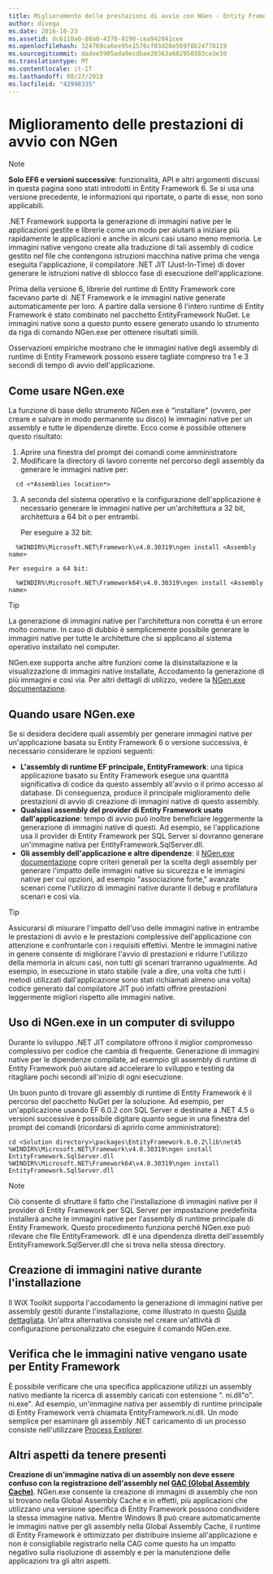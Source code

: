 ```yaml
---
title: Miglioramento delle prestazioni di avvio con NGen - Entity Framework 6
author: divega
ms.date: 2016-10-23
ms.assetid: dc6110a0-80a0-4370-8190-cea942841cee
ms.openlocfilehash: 324769ca6ee95e1576cf03d20e569f8b24778119
ms.sourcegitcommit: dadee5905ada9ecdbae28363a682950383ce3e10
ms.translationtype: MT
ms.contentlocale: it-IT
ms.lasthandoff: 08/27/2018
ms.locfileid: "42998335"
---
```

# <a name="improving-startup-performance-with-ngen"></a>Miglioramento delle prestazioni di avvio con NGen
> [!NOTE]
> **Solo EF6 e versioni successive**: funzionalità, API e altri argomenti discussi in questa pagina sono stati introdotti in Entity Framework 6. Se si usa una versione precedente, le informazioni qui riportate, o parte di esse, non sono applicabili.  

.NET Framework supporta la generazione di immagini native per le applicazioni gestite e librerie come un modo per aiutarti a iniziare più rapidamente le applicazioni e anche in alcuni casi usano meno memoria. Le immagini native vengono create alla traduzione di tali assembly di codice gestito nel file che contengono istruzioni macchina native prima che venga eseguita l'applicazione, il compilatore .NET JIT (Just-In-Time) di dover generare le istruzioni native di sblocco fase di esecuzione dell'applicazione.  

Prima della versione 6, librerie del runtime di Entity Framework core facevano parte di .NET Framework e le immagini native generate automaticamente per loro. A partire dalla versione 6 l'intero runtime di Entity Framework è stato combinato nel pacchetto EntityFramework NuGet. Le immagini native sono a questo punto essere generato usando lo strumento da riga di comando NGen.exe per ottenere risultati simili.  

Osservazioni empiriche mostrano che le immagini native degli assembly di runtime di Entity Framework possono essere tagliate compreso tra 1 e 3 secondi di tempo di avvio dell'applicazione.  

## <a name="how-to-use-ngenexe"></a>Come usare NGen.exe  

La funzione di base dello strumento NGen.exe è "installare" (ovvero, per creare e salvare in modo permanente su disco) le immagini native per un assembly e tutte le dipendenze dirette. Ecco come è possibile ottenere questo risultato:  

1. Aprire una finestra del prompt dei comandi come amministratore  
2. Modificare la directory di lavoro corrente nel percorso degli assembly da generare le immagini native per:  

  ``` console
    cd <*Assemblies location*>  
  ```
3. A seconda del sistema operativo e la configurazione dell'applicazione è necessario generare le immagini native per un'architettura a 32 bit, architettura a 64 bit o per entrambi.  

    Per eseguire a 32 bit:  
  ``` console
    %WINDIR%\Microsoft.NET\Framework\v4.0.30319\ngen install <Assembly name>  
  ```
    Per eseguire a 64 bit:
  ``` console
    %WINDIR%\Microsoft.NET\Framework64\v4.0.30319\ngen install <Assembly name>  
  ```

> [!TIP]
> La generazione di immagini native per l'architettura non corretta è un errore molto comune. In caso di dubbio è semplicemente possibile generare le immagini native per tutte le architetture che si applicano al sistema operativo installato nel computer.  

NGen.exe supporta anche altre funzioni come la disinstallazione e la visualizzazione di immagini native installate, Accodamento la generazione di più immagini e così via. Per altri dettagli di utilizzo, vedere la [NGen.exe documentazione](https://msdn.microsoft.com/library/6t9t5wcf.aspx).  

## <a name="when-to-use-ngenexe"></a>Quando usare NGen.exe  

Se si desidera decidere quali assembly per generare immagini native per un'applicazione basata su Entity Framework 6 o versione successiva, è necessario considerare le opzioni seguenti:  

- **L'assembly di runtime EF principale, EntityFramework**: una tipica applicazione basato su Entity Framework esegue una quantità significativa di codice da questo assembly all'avvio o il primo accesso al database. Di conseguenza, produce il principale miglioramento delle prestazioni di avvio di creazione di immagini native di questo assembly.  
- **Qualsiasi assembly del provider di Entity Framework usato dall'applicazione**: tempo di avvio può inoltre beneficiare leggermente la generazione di immagini native di questi. Ad esempio, se l'applicazione usa il provider di Entity Framework per SQL Server si dovranno generare un'immagine nativa per EntityFramework.SqlServer.dll.  
- **Gli assembly dell'applicazione e altre dipendenze**: il [NGen.exe documentazione](https://msdn.microsoft.com/library/6t9t5wcf.aspx) copre criteri generali per la scelta degli assembly per generare l'impatto delle immagini native su sicurezza e le immagini native per cui opzioni, ad esempio "associazione forte," avanzate scenari come l'utilizzo di immagini native durante il debug e profilatura scenari e così via.  

> [!TIP]
> Assicurarsi di misurare l'impatto dell'uso delle immagini native in entrambe le prestazioni di avvio e le prestazioni complessive dell'applicazione con attenzione e confrontarle con i requisiti effettivi. Mentre le immagini native in genere consente di migliorare l'avvio di prestazioni e ridurre l'utilizzo della memoria in alcuni casi, non tutti gli scenari trarranno ugualmente. Ad esempio, in esecuzione in stato stabile (vale a dire, una volta che tutti i metodi utilizzati dall'applicazione sono stati richiamati almeno una volta) codice generato dal compilatore JIT può infatti offrire prestazioni leggermente migliori rispetto alle immagini native.  

## <a name="using-ngenexe-in-a-development-machine"></a>Uso di NGen.exe in un computer di sviluppo  

Durante lo sviluppo .NET JIT compilatore offrono il miglior compromesso complessivo per codice che cambia di frequente. Generazione di immagini native per le dipendenze compilate, ad esempio gli assembly di runtime di Entity Framework può aiutare ad accelerare lo sviluppo e testing da ritagliare pochi secondi all'inizio di ogni esecuzione.  

Un buon punto di trovare gli assembly di runtime di Entity Framework è il percorso del pacchetto NuGet per la soluzione. Ad esempio, per un'applicazione usando EF 6.0.2 con SQL Server e destinate a .NET 4.5 o versioni successive è possibile digitare quanto segue in una finestra del prompt dei comandi (ricordarsi di aprirlo come amministratore):  

``` console
cd <Solution directory>\packages\EntityFramework.6.0.2\lib\net45
%WINDIR%\Microsoft.NET\Framework\v4.0.30319\ngen install EntityFramework.SqlServer.dll
%WINDIR%\Microsoft.NET\Framework64\v4.0.30319\ngen install EntityFramework.SqlServer.dll
```  

> [!NOTE]
> Ciò consente di sfruttare il fatto che l'installazione di immagini native per il provider di Entity Framework per SQL Server per impostazione predefinita installerà anche le immagini native per l'assembly di runtime principale di Entity Framework. Questo procedimento funziona perché NGen.exe può rilevare che file EntityFramework. dll è una dipendenza diretta dell'assembly EntityFramework.SqlServer.dll che si trova nella stessa directory.  

## <a name="creating-native-images-during-setup"></a>Creazione di immagini native durante l'installazione  

Il WiX Toolkit supporta l'accodamento la generazione di immagini native per assembly gestiti durante l'installazione, come illustrato in questo [Guida dettagliata](http://wixtoolset.org/documentation/manual/v3/howtos/files_and_registry/ngen_managed_assemblies.html). Un'altra alternativa consiste nel creare un'attività di configurazione personalizzato che eseguire il comando NGen.exe.  

## <a name="verifying-that-native-images-are-being-used-for-ef"></a>Verifica che le immagini native vengano usate per Entity Framework  

È possibile verificare che una specifica applicazione utilizzi un assembly nativo mediante la ricerca di assembly caricati con estensione ". ni.dll"o". ni.exe". Ad esempio, un'immagine nativa per assembly di runtime principale di Entity Framework verrà chiamata EntityFramework.ni.dll. Un modo semplice per esaminare gli assembly .NET caricamento di un processo consiste nell'utilizzare [Process Explorer](https://technet.microsoft.com/sysinternals/bb896653).  

## <a name="other-things-to-be-aware-of"></a>Altri aspetti da tenere presenti  

**Creazione di un'immagine nativa di un assembly non deve essere confuso con la registrazione dell'assembly nel [GAC (Global Assembly Cache)](https://msdn.microsoft.com/library/yf1d93sz.aspx)**. NGen.exe consente la creazione di immagini di assembly che non si trovano nella Global Assembly Cache e in effetti, più applicazioni che utilizzano una versione specifica di Entity Framework possono condividere la stessa immagine nativa. Mentre Windows 8 può creare automaticamente le immagini native per gli assembly nella Global Assembly Cache, il runtime di Entity Framework è ottimizzato per distribuire insieme all'applicazione e non è consigliabile registrarlo nella CAG come questo ha un impatto negativo sulla risoluzione di assembly e per la manutenzione delle applicazioni tra gli altri aspetti.  

